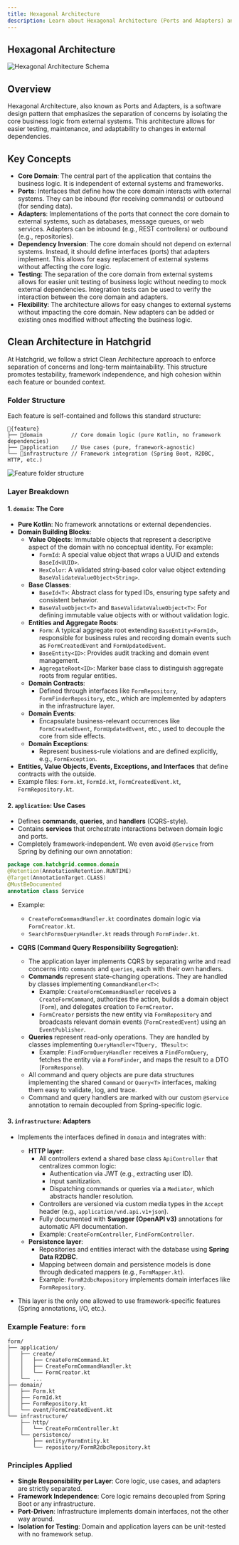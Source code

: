 ```yaml
---
title: Hexagonal Architecture
description: Learn about Hexagonal Architecture (Ports and Adapters) and how it is implemented in Hatchgrid to ensure separation of concerns, testability, and maintainability.
---
```

## Hexagonal Architecture

![Hexagonal Architecture Schema](hexagonal-architecture.png)

## Overview

Hexagonal Architecture, also known as Ports and Adapters, is a software design pattern that emphasizes the separation of concerns by isolating the core business logic from external systems. This architecture allows for easier testing, maintenance, and adaptability to changes in external dependencies.

## Key Concepts

- **Core Domain**: The central part of the application that contains the business logic. It is independent of external systems and frameworks.
- **Ports**: Interfaces that define how the core domain interacts with external systems. They can be inbound (for receiving commands) or outbound (for sending data).
- **Adapters**: Implementations of the ports that connect the core domain to external systems, such as databases, message queues, or web services. Adapters can be inbound (e.g., REST controllers) or outbound (e.g., repositories).
- **Dependency Inversion**: The core domain should not depend on external systems. Instead, it should define interfaces (ports) that adapters implement. This allows for easy replacement of external systems without affecting the core logic.
- **Testing**: The separation of the core domain from external systems allows for easier unit testing of business logic without needing to mock external dependencies. Integration tests can be used to verify the interaction between the core domain and adapters.
- **Flexibility**: The architecture allows for easy changes to external systems without impacting the core domain. New adapters can be added or existing ones modified without affecting the business logic.

## Clean Architecture in Hatchgrid

At Hatchgrid, we follow a strict Clean Architecture approach to enforce separation of concerns and long-term maintainability. This structure promotes testability, framework independence, and high cohesion within each feature or bounded context.

### Folder Structure

Each feature is self-contained and follows this standard structure:

```text
📁{feature}
├── 📁domain         // Core domain logic (pure Kotlin, no framework dependencies)
├── 📁application    // Use cases (pure, framework-agnostic)
└── 📁infrastructure // Framework integration (Spring Boot, R2DBC, HTTP, etc.)
```

![Feature folder structure](form-feature-folder-structure.png)

### Layer Breakdown

#### 1. `domain`: The Core

- **Pure Kotlin**: No framework annotations or external dependencies.
- **Domain Building Blocks**:
  - **Value Objects**: Immutable objects that represent a descriptive aspect of the domain with no conceptual identity. For example:
    - `FormId`: A special value object that wraps a UUID and extends `BaseId<UUID>`.
    - `HexColor`: A validated string-based color value object extending `BaseValidateValueObject<String>`.
  - **Base Classes**:
    - `BaseId<T>`: Abstract class for typed IDs, ensuring type safety and consistent behavior.
    - `BaseValueObject<T>` and `BaseValidateValueObject<T>`: For defining immutable value objects with or without validation logic.
  - **Entities and Aggregate Roots**:
    - `Form`: A typical aggregate root extending `BaseEntity<FormId>`, responsible for business rules and recording domain events such as `FormCreatedEvent` and `FormUpdatedEvent`.
    - `BaseEntity<ID>`: Provides audit tracking and domain event management.
    - `AggregateRoot<ID>`: Marker base class to distinguish aggregate roots from regular entities.
  - **Domain Contracts**:
    - Defined through interfaces like `FormRepository`, `FormFinderRepository`, etc., which are implemented by adapters in the infrastructure layer.
  - **Domain Events**:
    - Encapsulate business-relevant occurrences like `FormCreatedEvent`, `FormUpdatedEvent`, etc., used to decouple the core from side effects.
  - **Domain Exceptions**:
    - Represent business-rule violations and are defined explicitly, e.g., `FormException`.
- **Entities, Value Objects, Events, Exceptions, and Interfaces** that define contracts with the outside.
- Example files: `Form.kt`, `FormId.kt`, `FormCreatedEvent.kt`, `FormRepository.kt`.

#### 2. `application`: Use Cases

- Defines **commands**, **queries**, and **handlers** (CQRS-style).
- Contains **services** that orchestrate interactions between domain logic and ports.
- Completely framework-independent. We even avoid `@Service` from Spring by defining our own annotation:

```kotlin
package com.hatchgrid.common.domain
@Retention(AnnotationRetention.RUNTIME)
@Target(AnnotationTarget.CLASS)
@MustBeDocumented
annotation class Service
```

- Example:
  - `CreateFormCommandHandler.kt` coordinates domain logic via `FormCreator.kt`.
  - `SearchFormsQueryHandler.kt` reads through `FormFinder.kt`.

- **CQRS (Command Query Responsibility Segregation)**:
  - The application layer implements CQRS by separating write and read concerns into `commands` and `queries`, each with their own handlers.
  - **Commands** represent state-changing operations. They are handled by classes implementing `CommandHandler<T>`:
    - Example: `CreateFormCommandHandler` receives a `CreateFormCommand`, authorizes the action, builds a domain object (`Form`), and delegates creation to `FormCreator`.
    - `FormCreator` persists the new entity via `FormRepository` and broadcasts relevant domain events (`FormCreatedEvent`) using an `EventPublisher`.
  - **Queries** represent read-only operations. They are handled by classes implementing `QueryHandler<TQuery, TResult>`:
    - Example: `FindFormQueryHandler` receives a `FindFormQuery`, fetches the entity via a `FormFinder`, and maps the result to a DTO (`FormResponse`).
  - All command and query objects are pure data structures implementing the shared `Command` or `Query<T>` interfaces, making them easy to validate, log, and trace.
  - Command and query handlers are marked with our custom `@Service` annotation to remain decoupled from Spring-specific logic.

#### 3. `infrastructure`: Adapters

- Implements the interfaces defined in `domain` and integrates with:
  - **HTTP layer**:
    - All controllers extend a shared base class `ApiController` that centralizes common logic:
      - Authentication via JWT (e.g., extracting user ID).
      - Input sanitization.
      - Dispatching commands or queries via a `Mediator`, which abstracts handler resolution.
    - Controllers are versioned via custom media types in the `Accept` header (e.g., `application/vnd.api.v1+json`).
    - Fully documented with **Swagger (OpenAPI v3)** annotations for automatic API documentation.
    - Example: `CreateFormController`, `FindFormController`.
  - **Persistence layer**:
    - Repositories and entities interact with the database using **Spring Data R2DBC**.
    - Mapping between domain and persistence models is done through dedicated mappers (e.g., `FormMapper.kt`).
    - Example: `FormR2dbcRepository` implements domain interfaces like `FormRepository`.

- This layer is the only one allowed to use framework-specific features (Spring annotations, I/O, etc.).

### Example Feature: `form`

```text
form/
├── application/
│   ├── create/
│   │   ├── CreateFormCommand.kt
│   │   ├── CreateFormCommandHandler.kt
│   │   └── FormCreator.kt
│   └── ...
├── domain/
│   ├── Form.kt
│   ├── FormId.kt
│   ├── FormRepository.kt
│   └── event/FormCreatedEvent.kt
└── infrastructure/
    ├── http/
    │   └── CreateFormController.kt
    └── persistence/
        ├── entity/FormEntity.kt
        └── repository/FormR2dbcRepository.kt
```

### Principles Applied

- **Single Responsibility per Layer**: Core logic, use cases, and adapters are strictly separated.
- **Framework Independence**: Core logic remains decoupled from Spring Boot or any infrastructure.
- **Port-Driven**: Infrastructure implements domain interfaces, not the other way around.
- **Isolation for Testing**: Domain and application layers can be unit-tested with no framework setup.
